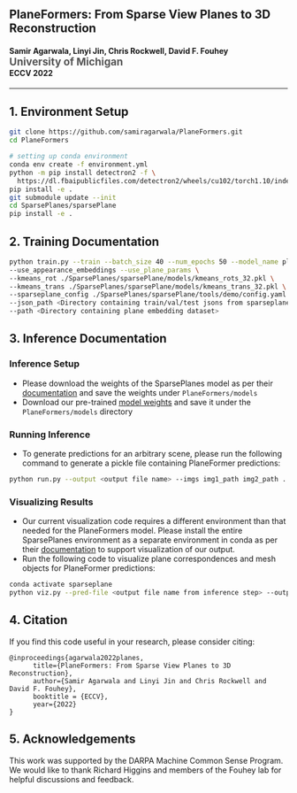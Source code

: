 ## PlaneFormers: From Sparse View Planes to 3D Reconstruction

<h4>
Samir Agarwala, Linyi Jin, Chris Rockwell, David F. Fouhey
</br>
<span style="font-size: 14pt; color: #555555">
University of Michigan
</span>
</br>
ECCV 2022
</h4>
<hr>



## 1. Environment Setup

```bash
git clone https://github.com/samiragarwala/PlaneFormers.git
cd PlaneFormers

# setting up conda environment
conda env create -f environment.yml
python -m pip install detectron2 -f \
  https://dl.fbaipublicfiles.com/detectron2/wheels/cu102/torch1.10/index.html
pip install -e .
git submodule update --init
cd SparsePlanes/sparsePlane
pip install -e .
```

## 2. Training Documentation 

```bash
python train.py --train --batch_size 40 --num_epochs 50 --model_name plane_camera_corr --use_l1_res_loss --transformer_on --d_model 899 --print_freq 250 --val_freq 1000 --emb_format balance_cam --optimizer sgdm --scheduler cos_annealing --t_max 40000 --use_plane_mask --nlayers 5 --use_plane_mask \
--use_appearance_embeddings --use_plane_params \
--kmeans_rot ./SparsePlanes/sparsePlane/models/kmeans_rots_32.pkl \
--kmeans_trans ./SparsePlanes/sparsePlane/models/kmeans_trans_32.pkl \
--sparseplane_config ./SparsePlanes/sparsePlane/tools/demo/config.yaml \
--json_path <Directory containing train/val/test jsons from sparseplanes> \
--path <Directory containing plane embedding dataset>
```

## 3. Inference Documentation 

### Inference Setup

- Please download the weights of the SparsePlanes model as per their [documentation](https://github.com/jinlinyi/SparsePlanes/blob/main/docs/demo.md) and save the weights under `PlaneFormers/models` 
- Download our pre-trained [model weights](https://drive.google.com/file/d/1KwOSdGisabu1rhASvf5-QQGDyZkzxdgS/view?usp=sharing) and save it under the `PlaneFormers/models` directory

### Running Inference

- To generate predictions for an arbitrary scene, please run the following command to generate a pickle file containing PlaneFormer predictions:

```bash
python run.py --output <output file name> --imgs img1_path img2_path ... imgN_path
```

### Visualizing Results

- Our current visualization code requires a different environment than that needed for the PlaneFormers model. Please install the entire SparsePlanes environment as a separate environment in conda as per their [documentation](https://github.com/jinlinyi/SparsePlanes/blob/main/docs/environment.md) to support visualization of our output.
- Run the following code to visualize plane correspondences and mesh objects for PlaneFormer predictions:

```bash
conda activate sparseplane
python viz.py --pred-file <output file name from inference step> --output-dir <directory to save visualizations>
```

## 4. Citation
If you find this code useful in your research, please consider citing:

```text
@inproceedings{agarwala2022planes,
      title={PlaneFormers: From Sparse View Planes to 3D Reconstruction}, 
      author={Samir Agarwala and Linyi Jin and Chris Rockwell and David F. Fouhey},
      booktitle = {ECCV},
      year={2022}
}
```

## 5. Acknowledgements
This work was supported by the DARPA Machine Common Sense Program. We would like to thank Richard Higgins and members of the Fouhey lab for helpful discussions and feedback.
